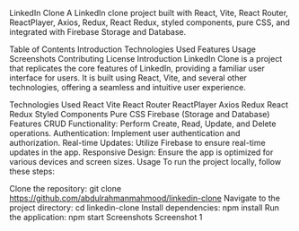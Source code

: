LinkedIn Clone
A LinkedIn clone project built with React, Vite, React Router, ReactPlayer, Axios, Redux, React Redux, styled components, pure CSS, and integrated with Firebase Storage and Database.

Table of Contents
Introduction
Technologies Used
Features
Usage
Screenshots
Contributing
License
Introduction
LinkedIn Clone is a project that replicates the core features of LinkedIn, providing a familiar user interface for users. It is built using React, Vite, and several other technologies, offering a seamless and intuitive user experience.

Technologies Used
React
Vite
React Router
ReactPlayer
Axios
Redux
React Redux
Styled Components
Pure CSS
Firebase (Storage and Database)
Features
CRUD Functionality: Perform Create, Read, Update, and Delete operations.
Authentication: Implement user authentication and authorization.
Real-time Updates: Utilize Firebase to ensure real-time updates in the app.
Responsive Design: Ensure the app is optimized for various devices and screen sizes.
Usage
To run the project locally, follow these steps:

Clone the repository: git clone https://github.com/abdulrahmanmahmood/linkedin-clone
Navigate to the project directory: cd linkedin-clone
Install dependencies: npm install
Run the application: npm start
Screenshots
Screenshot 1
